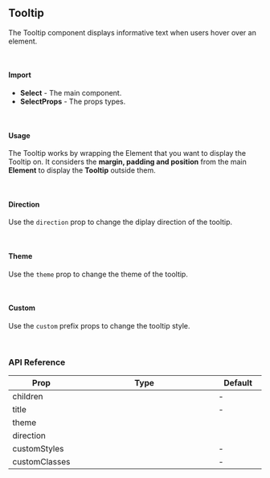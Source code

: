 ## Tooltip

The Tooltip component displays informative text when users hover over an element.

<div><LeSourceButton url="https://github.com/hiimlex/leux/tree/main/src/components/Tooltip"></LeSourceButton></div>

<br/>

#### Import

<div>
<TooltipImportPreview>
</TooltipImportPreview>
</div>

- **Select** - The main component.
- **SelectProps** - The props types.

<br/>

#### Usage

The Tooltip works by wrapping the Element that you want to display the Tooltip on. It considers the **margin, padding and position** from the main **Element** to display the **Tooltip** outside them.

<div>
<TooltipUsagePreview>
</TooltipUsagePreview>
</div>

<br/>

#### Direction

Use the `direction` prop to change the diplay direction of the tooltip.

<div>
<TooltipDirectionPreview>
</TooltipDirectionPreview>
</div>

<br/>

#### Theme

Use the `theme` prop to change the theme of the tooltip.

<div>
<TooltipThemePreview>
</TooltipThemePreview>
</div>

<br/>

#### Custom

Use the `custom` prefix props to change the tooltip style.

<div>
<TooltipCustomPreview>
</TooltipCustomPreview>
</div>

<br/>

### API Reference

<div>
<table>
<thead>
<tr>
<th width="10%">Prop</th>
<th width="70%">Type</th>
<th width="20%">Default</th>
</tr>
</thead>
<tbody>
<tr>
<td>children</td>
<td><LeHighlighter code="React.ReactNode" language="tsx" style="soft" copy="'off'"></LeHighlighter></td>
<td>-</td>
</tr>
<tr>
<td>title</td>
<td><LeHighlighter code="string" language="tsx" style="soft" copy="'off'"></LeHighlighter></td>
<td>-</td>
</tr>
<tr>
<td>theme</td>
<td><LeHighlighter code="'primary' | 'secondary' | 'success' | 'danger' | 'warning' | 'default'" language="tsx" style="soft" copy="'off'"></LeHighlighter></td>
<td><LeHighlighter code="'default'" language="tsx" style="soft" copy="'off'"></LeHighlighter></td>
</tr>
<tr>
<td>direction</td>
<td><LeHighlighter code="'top'|'right'|'bottom'|'left'" language="tsx" style="soft" copy="'off'"></LeHighlighter></td>
<td><LeHighlighter code="'top'" language="tsx" style="soft" copy="'off'"></LeHighlighter></td>
</tr>
<tr>
<td>customStyles</td>
<td><LeHighlighter code="React.CSSProperties" language="tsx" style="soft" copy="'off'"></LeHighlighter></td>
<td>-</td>
</tr>
<tr>
<td>customClasses</td>
<td><LeHighlighter code="string" language="tsx" style="soft" copy="'off'"></LeHighlighter></td>
<td>-</td>
</tr>
</tbody>
</table>
</div>

<br/>
